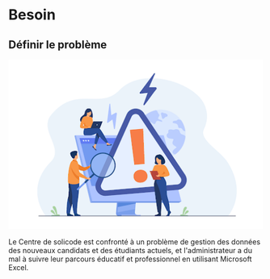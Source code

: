 # Besoin

## Définir le problème
![Définir le problème](./img/D%C3%A9finir-probl%C3%A8me.png)

Le Centre de solicode est confronté à un problème de gestion des données des nouveaux candidats et des étudiants actuels, et l'administrateur a du mal à suivre leur parcours éducatif et professionnel en utilisant Microsoft Excel.